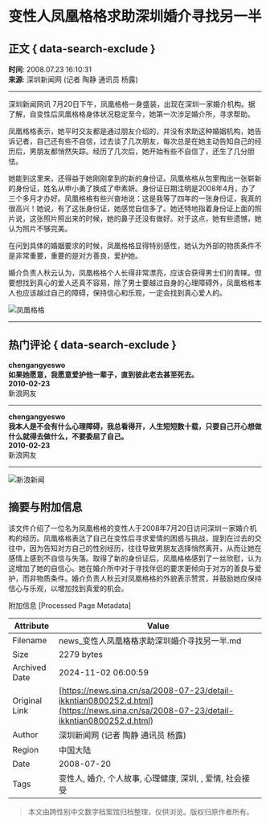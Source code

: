 # 变性人凤凰格格求助深圳婚介寻找另一半

## 正文 { data-search-exclude }


**时间**: 2008.07.23 16:10:31  
**来源**: 深圳新闻网 (记者 陶静 通讯员 杨露)  

---

深圳新闻网讯 7月20日下午，凤凰格格一身盛装，出现在深圳一家婚介机构。据了解，自变性后凤凰格格身体状况稳定至今，她第一次涉足婚介所，寻求帮助。

凤凰格格表示，她平时交友都是通过朋友介绍的，并没有求助这种婚姻机构，她告诉记者，自己还有些不自信，过去谈了几次朋友，每次总是在她主动告知自己的经历后，男朋友都悄然失踪。经历了几次后，她开始有些不自信了，还生了几分胆怯。

她能到这里来，还得益于她刚刚拿到的新的身份证。凤凰格格从包里掏出一张崭新的身份证，姓名从申小勇了换成了申素妍。身份证日期注明是2008年4月，办了三个多月才办好。凤凰格格有些兴奋地说：这是我等了四年的一张身份证，我真的很高兴！她说，有了这张身份证，她感觉自信多了。她还特地指着身份证上面的照片说，这张照片照出来的时候，她的鼻子还没有做好。对于这点，她有些遗憾，她认为照片不够完美。

在问到具体的婚姻要求的时候，凤凰格格显得特别感性，她认为外部的物质条件不是非常重要，重要的是对方善良，爱护她。

婚介负责人秋云认为，凤凰格格个人长得非常漂亮，应该会获得男士们的青睐。但要想找到真心的爱人还真不容易，除了男士要越过自身的心理障碍外，凤凰格格本人也应该越过自己的障碍，保持信心和乐观，一定会找到真心爱人的。

![凤凰格格](https://n.sinaimg.cn/default/2fb77759/20151125/320X320.png)

---

## 热门评论 { data-search-exclude }

**chengangyeswo**  
**如果她愿意，我愿意爱护他一辈子，直到彼此老去甚至死去。**  
**2010-02-23**  
新浪网友  

---

**chengangyeswo**  
**我本人是不会有什么心理障碍，我总看得开，人生短短数十载，只要自己开心想做什么就得去做什么，不要委屈了自己。**  
**2010-02-23**  
新浪网友  

---

![新浪新闻](https://n.sinaimg.cn/default/80905340/20200331/sinalogo.png)

## 摘要与附加信息

<!-- tcd_abstract -->
该文件介绍了一位名为凤凰格格的变性人于2008年7月20日访问深圳一家婚介机构的经历。凤凰格格表达了自己在变性后寻求爱情的困惑与挑战，提到在过去的交往中，因为告知对方自己的性别经历，往往导致男朋友选择悄然离开，从而让她在感情上感到不自信与失落。取得了新的身份证后，凤凰格格感到了一丝欣慰，认为这增加了她的自信心。她在婚介所中对于寻找伴侣的要求更倾向于对方的善良与爱护，而非物质条件。婚介负责人秋云对凤凰格格的外貌表示赞赏，并鼓励她应保持信心与乐观，以增加找到真爱的机会。
<!-- tcd_abstract_end -->

附加信息 [Processed Page Metadata]

| Attribute       | Value                                  |
|-----------------|----------------------------------------|
| Filename        | news_变性人凤凰格格求助深圳婚介寻找另一半.md                             |
| Size            | 2279 bytes                           |
| Archived Date   | 2024-11-02 06:00:59                             |
| Original Link   | [https://news.sina.cn/sa/2008-07-23/detail-ikkntian0800252.d.html](https://news.sina.cn/sa/2008-07-23/detail-ikkntian0800252.d.html)                       |
| Author          | 深圳新闻网 (记者 陶静 通讯员 杨露)                               |
| Region          | 中国大陆                               |
| Date            | 2008-07-20                                 |
| Tags            | 变性人, 婚介, 个人故事, 心理健康, 深圳, , 爱情, 社会接受                                 |
>
> 本文由跨性别中文数字档案馆归档整理，仅供浏览。版权归原作者所有。
>